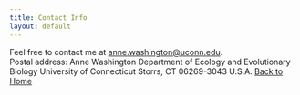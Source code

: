 ```yaml
---
title: Contact Info
layout: default
---
```

Feel free to contact me at <anne.washington@uconn.edu>.
<br/>Postal address:
Anne Washington
Department of Ecology and Evolutionary Biology
University of Connecticut
Storrs, CT 06269-3043
U.S.A.
[Back to Home](https://acwashin.github.io/)
